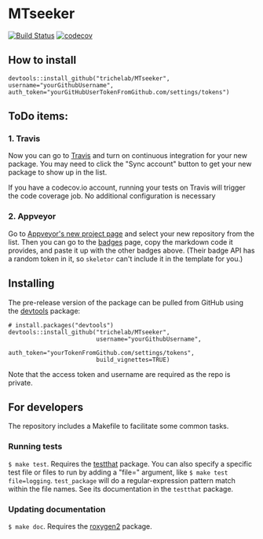 # MTseeker

[![Build Status](https://travis-ci.org/trichelab/MTseeker/MTseeker.png?branch=master)](https://travis-ci.org/trichelab/MTseeker/MTseeker)  [![codecov](https://codecov.io/gh/trichelab/MTseeker/MTseeker/branch/master/graph/badge.svg)](https://codecov.io/gh/trichelab/MTseeker/MTseeker)

## How to install

```
devtools::install_github("trichelab/MTseeker", username="yourGithubUsername", auth_token="yourGitHubUserTokenFromGithub.com/settings/tokens") 
```

## ToDo items:

### 1. Travis

Now you can go to [Travis](https://travis-ci.org/profile/trichelab/MTseeker) and turn on continuous integration for your new package. You may need to click the "Sync account" button to get your new package to show up in the list.

If you have a codecov.io account, running your tests on Travis will trigger the code coverage job. No additional configuration is necessary

### 2. Appveyor

Go to [Appveyor's new project page](https://ci.appveyor.com/projects/new) and select your new repository from the list. Then you can go to the [badges](https://ci.appveyor.com/project/trichelab/MTseeker/MTseeker/settings/badges) page, copy the markdown code it provides, and paste it up with the other badges above. (Their badge API has a random token in it, so `skeletor` can't include it in the template for you.)

## Installing

The pre-release version of the package can be pulled from GitHub using the [devtools](https://github.com/hadley/devtools) package:

```
# install.packages("devtools")
devtools::install_github("trichelab/MTseeker",
                         username="yourGithubUsername", 
                         auth_token="yourTokenFromGithub.com/settings/tokens",
                         build_vignettes=TRUE)
```

Note that the access token and username are required as the repo is private.

## For developers

The repository includes a Makefile to facilitate some common tasks.

### Running tests

`$ make test`. Requires the [testthat](https://github.com/hadley/testthat) package. You can also specify a specific test file or files to run by adding a "file=" argument, like `$ make test file=logging`. `test_package` will do a regular-expression pattern match within the file names. See its documentation in the `testthat` package.

### Updating documentation

`$ make doc`. Requires the [roxygen2](https://github.com/klutometis/roxygen) package.
